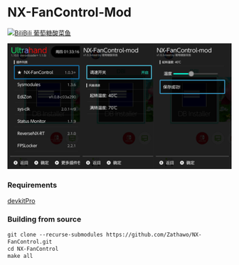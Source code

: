 # NX-FanControl-Mod

<a href="https://space.bilibili.com/604067016" target="_blank">
  <img src="https://img.shields.io/badge/BiliBili-%E8%91%A1%E8%90%84%E7%B3%96%E9%85%B8%E8%8F%9C%E9%B1%BC-FB7299" alt="BiliBili 葡萄糖酸菜鱼" />
</a>

![image](https://github.com/BadFish-HSrui/NX-FanControl-mod/blob/main/Preview.png)


### Requirements

[devkitPro](https://devkitpro.org/wiki/Getting_Started)

### Building from source

```
git clone --recurse-submodules https://github.com/Zathawo/NX-FanControl.git
cd NX-FanControl
make all
```
